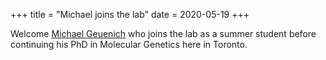 +++
title = "Michael joins the lab"
date = 2020-05-19
+++

Welcome [Michael Geuenich](https://www/camlab.ca/people) who joins the lab as a summer student before continuing his PhD in Molecular Genetics here in Toronto.
